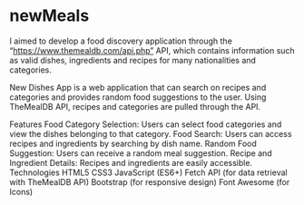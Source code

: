 # newMeals
I aimed to develop a food discovery application through the “https://www.themealdb.com/api.php” API, which contains information such as valid dishes, ingredients and recipes for many nationalities and categories.

New Dishes App is a web application that can search on recipes and categories and provides random food suggestions to the user. Using TheMealDB API, recipes and categories are pulled through the API.

Features Food Category Selection: Users can select food categories and view the dishes belonging to that category. Food Search: Users can access recipes and ingredients by searching by dish name. Random Food Suggestion: Users can receive a random meal suggestion. Recipe and Ingredient Details: Recipes and ingredients are easily accessible. Technologies HTML5 CSS3 JavaScript (ES6+) Fetch API (for data retrieval with TheMealDB API) Bootstrap (for responsive design) Font Awesome (for Icons)
